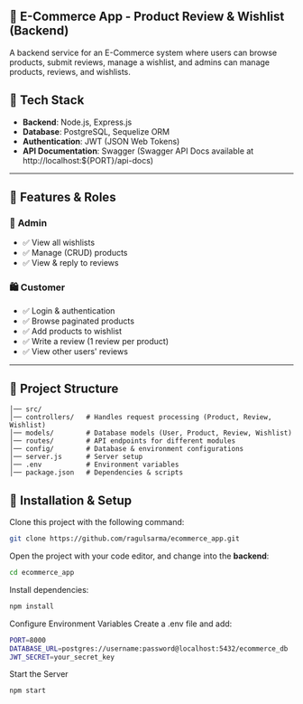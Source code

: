 ## 🛒 E-Commerce App - Product Review & Wishlist (Backend)

A backend service for an E-Commerce system where users can browse products, submit reviews, manage a wishlist, and admins can manage products, reviews, and wishlists.

## 🚀 Tech Stack  
- **Backend**: Node.js, Express.js  
- **Database**: PostgreSQL, Sequelize ORM  
- **Authentication**: JWT (JSON Web Tokens)  
- **API Documentation**: Swagger  (Swagger API Docs available at http://localhost:${PORT}/api-docs)

---

## 📌 Features & Roles  

### 👤 **Admin**  
- ✅ View all wishlists  
- ✅ Manage (CRUD) products  
- ✅ View & reply to reviews  

### 🛍️ **Customer**  
- ✅ Login & authentication  
- ✅ Browse paginated products  
- ✅ Add products to wishlist  
- ✅ Write a review (1 review per product)  
- ✅ View other users' reviews  

---

## 📁 Project Structure  

```code
│── src/
│── controllers/   # Handles request processing (Product, Review, Wishlist)
│── models/        # Database models (User, Product, Review, Wishlist)
│── routes/        # API endpoints for different modules
│── config/        # Database & environment configurations
│── server.js      # Server setup
│── .env           # Environment variables
│── package.json   # Dependencies & scripts

```

## 🔹 Installation & Setup  

Clone this project with the following command:

```bash
git clone https://github.com/ragulsarma/ecommerce_app.git
```

Open the project with your code editor, and change into the **backend**:

```bash
cd ecommerce_app
```

Install dependencies:

```bash
npm install
```

 Configure Environment Variables
Create a .env file and add:

```bash
PORT=8000
DATABASE_URL=postgres://username:password@localhost:5432/ecommerce_db
JWT_SECRET=your_secret_key
```
Start the Server

```bash
npm start
```